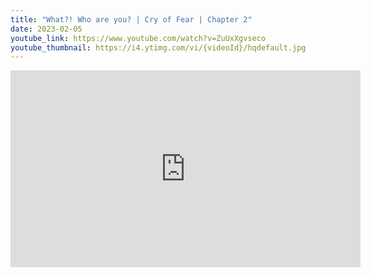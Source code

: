 ```yaml
---
title: "What?! Who are you? | Cry of Fear | Chapter 2"
date: 2023-02-05
youtube_link: https://www.youtube.com/watch?v=ZuUxXgvseco
youtube_thumbnail: https://i4.ytimg.com/vi/{videoId}/hqdefault.jpg
---
```

<iframe width="560" height="315" src="https://www.youtube.com/embed/ZuUxXgvseco" title="What?! Who are you? | Cry of Fear | Chapter 2" frameborder="0" allow="accelerometer; autoplay; clipboard-write; encrypted-media; gyroscope; picture-in-picture; web-share" allowfullscreen></iframe>
